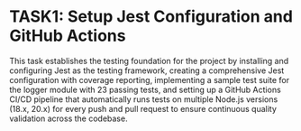 # TASK1: Setup Jest Configuration and GitHub Actions

This task establishes the testing foundation for the project by installing and configuring Jest as the testing framework, creating a comprehensive Jest configuration with coverage reporting, implementing a sample test suite for the logger module with 23 passing tests, and setting up a GitHub Actions CI/CD pipeline that automatically runs tests on multiple Node.js versions (18.x, 20.x) for every push and pull request to ensure continuous quality validation across the codebase.
